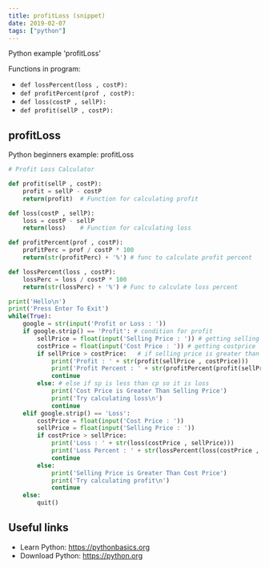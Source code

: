 ```yaml
---
title: profitLoss (snippet)
date: 2019-02-07
tags: ["python"]
---
```

Python example 'profitLoss'

Functions in program: 
* `def lossPercent(loss , costP):`
* `def profitPercent(prof , costP):`
* `def loss(costP , sellP):`
* `def profit(sellP , costP):`

## profitLoss

Python beginners example: profitLoss

```python
# Profit Loss Calculator

def profit(sellP , costP):
    profit = sellP - costP
    return(profit)  # Function for calculating profit

def loss(costP , sellP):
    loss = costP - sellP
    return(loss)    # Function for calculating loss

def profitPercent(prof , costP):
    profitPerc = prof / costP * 100
    return(str(profitPerc) + '%') # func to calculate profit percent

def lossPercent(loss , costP):
    lossPerc = loss / costP * 100
    return(str(lossPerc) + '%') # Func to calculate loss percent

print('Hello\n')
print('Press Enter To Exit')
while(True):
    google = str(input('Profit or Loss : '))
    if google.strip() == 'Profit': # condition for profit
        sellPrice = float(input('Selling Price : ')) # getting selling price
        costPrice = float(input('Cost Price : ')) # getting costprice
        if sellPrice > costPrice:   # if selling price is greater than cp
            print('Profit : ' + str(profit(sellPrice , costPrice)))
            print('Profit Percent : ' + str(profitPercent(profit(sellPrice , costPrice) , costPrice)))
            continue
        else: # else if sp is less than cp so it is loss
            print('Cost Price is Greater Than Selling Price')
            print('Try calculating loss\n')
            continue
    elif google.strip() == 'Loss':
        costPrice = float(input('Cost Price : '))
        sellPrice = float(input('Selling Price : '))
        if costPrice > sellPrice:
            print('Loss : ' + str(loss(costPrice , sellPrice)))
            print('Loss Percent : ' + str(lossPercent(loss(costPrice , sellPrice) , costPrice)))
            continue
        else:
            print('Selling Price is Greater Than Cost Price')
            print('Try calculating profit\n')
            continue
    else:
        quit()


```

## Useful links

- Learn Python: https://pythonbasics.org
- Download Python: https://python.org
